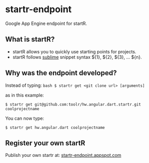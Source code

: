 startr-endpoint
===============
Google App Engine endpoint for startR.

## What is startR?

* startR allows you to quickly use starting points for projects.
* startR follows [sublime](http://www.sublimetext.com) snippet syntax ${1}, ${2}, ${3}, ... ${n}.

## Why was the endpoint developed?

Instead of typing:
    ```bash
    $ startr get <git clone url> [arguments] 
    ```

as in this example:

    $ startr get git@github.com:toolr/hw.angular.dart.startr.git coolprojectname

You can now type:

	$ startr get hw.angular.dart coolprojectname

## Register your own startR

Publish your own startr at: [startr-endpoint.appspot.com](https://startr-endpoint.appspot.com)
